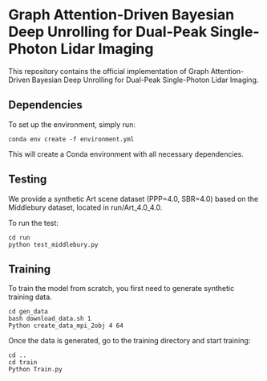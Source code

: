 # Graph Attention-Driven Bayesian Deep Unrolling for Dual-Peak Single-Photon Lidar Imaging
This repository contains the official implementation of Graph Attention-Driven Bayesian Deep Unrolling for Dual-Peak Single-Photon Lidar Imaging.

## Dependencies
To set up the environment, simply run:
```
conda env create -f environment.yml
```
This will create a Conda environment with all necessary dependencies.

## Testing

We provide a synthetic Art scene dataset (PPP=4.0, SBR=4.0) based on the Middlebury dataset, located in run/Art_4.0_4.0.

To run the test:
```
cd run
python test_middlebury.py
```

## Training

To train the model from scratch, you first need to generate synthetic training data.

```
cd gen_data
bash download_data.sh 1
Python create_data_mpi_2obj 4 64
```
Once the data is generated, go to the training directory and start training:
```
cd ..
cd train
Python Train.py
```
